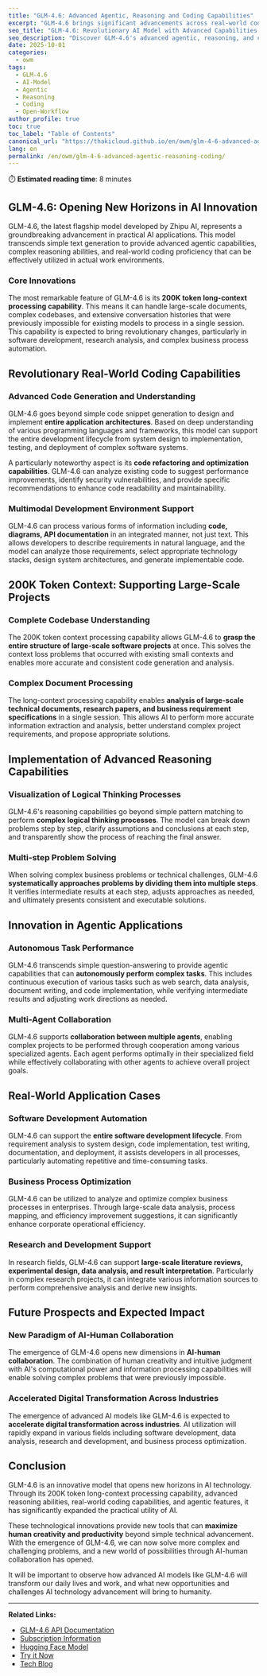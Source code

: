 ```yaml
---
title: "GLM-4.6: Advanced Agentic, Reasoning and Coding Capabilities"
excerpt: "GLM-4.6 brings significant advancements across real-world coding, long-context processing (up to 200K tokens), reasoning, search, writing, and agentic applications."
seo_title: "GLM-4.6: Revolutionary AI Model with Advanced Capabilities - Thaki Cloud"
seo_description: "Discover GLM-4.6's advanced agentic, reasoning, and coding capabilities with 200K token context processing. Explore the next-generation AI model for real-world applications."
date: 2025-10-01
categories:
  - owm
tags:
  - GLM-4.6
  - AI-Model
  - Agentic
  - Reasoning
  - Coding
  - Open-Workflow
author_profile: true
toc: true
toc_label: "Table of Contents"
canonical_url: "https://thakicloud.github.io/en/owm/glm-4-6-advanced-agentic-reasoning-coding/"
lang: en
permalink: /en/owm/glm-4-6-advanced-agentic-reasoning-coding/
---
```


⏱️ **Estimated reading time**: 8 minutes

## GLM-4.6: Opening New Horizons in AI Innovation

GLM-4.6, the latest flagship model developed by Zhipu AI, represents a groundbreaking advancement in practical AI applications. This model transcends simple text generation to provide advanced agentic capabilities, complex reasoning abilities, and real-world coding proficiency that can be effectively utilized in actual work environments.

### Core Innovations

The most remarkable feature of GLM-4.6 is its **200K token long-context processing capability**. This means it can handle large-scale documents, complex codebases, and extensive conversation histories that were previously impossible for existing models to process in a single session. This capability is expected to bring revolutionary changes, particularly in software development, research analysis, and complex business process automation.

## Revolutionary Real-World Coding Capabilities

### Advanced Code Generation and Understanding

GLM-4.6 goes beyond simple code snippet generation to design and implement **entire application architectures**. Based on deep understanding of various programming languages and frameworks, this model can support the entire development lifecycle from system design to implementation, testing, and deployment of complex software systems.

A particularly noteworthy aspect is its **code refactoring and optimization capabilities**. GLM-4.6 can analyze existing code to suggest performance improvements, identify security vulnerabilities, and provide specific recommendations to enhance code readability and maintainability.

### Multimodal Development Environment Support

GLM-4.6 can process various forms of information including **code, diagrams, API documentation** in an integrated manner, not just text. This allows developers to describe requirements in natural language, and the model can analyze those requirements, select appropriate technology stacks, design system architectures, and generate implementable code.

## 200K Token Context: Supporting Large-Scale Projects

### Complete Codebase Understanding

The 200K token context processing capability allows GLM-4.6 to **grasp the entire structure of large-scale software projects** at once. This solves the context loss problems that occurred with existing small contexts and enables more accurate and consistent code generation and analysis.

### Complex Document Processing

The long-context processing capability enables **analysis of large-scale technical documents, research papers, and business requirement specifications** in a single session. This allows AI to perform more accurate information extraction and analysis, better understand complex project requirements, and propose appropriate solutions.

## Implementation of Advanced Reasoning Capabilities

### Visualization of Logical Thinking Processes

GLM-4.6's reasoning capabilities go beyond simple pattern matching to perform **complex logical thinking processes**. The model can break down problems step by step, clarify assumptions and conclusions at each step, and transparently show the process of reaching the final answer.

### Multi-step Problem Solving

When solving complex business problems or technical challenges, GLM-4.6 **systematically approaches problems by dividing them into multiple steps**. It verifies intermediate results at each step, adjusts approaches as needed, and ultimately presents consistent and executable solutions.

## Innovation in Agentic Applications

### Autonomous Task Performance

GLM-4.6 transcends simple question-answering to provide agentic capabilities that can **autonomously perform complex tasks**. This includes continuous execution of various tasks such as web search, data analysis, document writing, and code implementation, while verifying intermediate results and adjusting work directions as needed.

### Multi-Agent Collaboration

GLM-4.6 supports **collaboration between multiple agents**, enabling complex projects to be performed through cooperation among various specialized agents. Each agent performs optimally in their specialized field while effectively collaborating with other agents to achieve overall project goals.

## Real-World Application Cases

### Software Development Automation

GLM-4.6 can support the **entire software development lifecycle**. From requirement analysis to system design, code implementation, test writing, documentation, and deployment, it assists developers in all processes, particularly automating repetitive and time-consuming tasks.

### Business Process Optimization

GLM-4.6 can be utilized to analyze and optimize complex business processes in enterprises. Through large-scale data analysis, process mapping, and efficiency improvement suggestions, it can significantly enhance corporate operational efficiency.

### Research and Development Support

In research fields, GLM-4.6 can support **large-scale literature reviews, experimental design, data analysis, and result interpretation**. Particularly in complex research projects, it can integrate various information sources to perform comprehensive analysis and derive new insights.

## Future Prospects and Expected Impact

### New Paradigm of AI-Human Collaboration

The emergence of GLM-4.6 opens new dimensions in **AI-human collaboration**. The combination of human creativity and intuitive judgment with AI's computational power and information processing capabilities will enable solving complex problems that were previously impossible.

### Accelerated Digital Transformation Across Industries

The emergence of advanced AI models like GLM-4.6 is expected to **accelerate digital transformation across industries**. AI utilization will rapidly expand in various fields including software development, data analysis, research and development, and business process optimization.

## Conclusion

GLM-4.6 is an innovative model that opens new horizons in AI technology. Through its 200K token long-context processing capability, advanced reasoning abilities, real-world coding capabilities, and agentic features, it has significantly expanded the practical utility of AI.

These technological innovations provide new tools that can **maximize human creativity and productivity** beyond simple technical advancement. With the emergence of GLM-4.6, we can now solve more complex and challenging problems, and a new world of possibilities through AI-human collaboration has opened.

It will be important to observe how advanced AI models like GLM-4.6 will transform our daily lives and work, and what new opportunities and challenges AI technology advancement will bring to humanity.

---

**Related Links:**
- [GLM-4.6 API Documentation](http://docs.z.ai/guides/llm/glm-4.6)
- [Subscription Information](http://z.ai/subscribe)
- [Hugging Face Model](http://huggingface.co/zai-org/GLM-4.6)
- [Try it Now](http://chat.z.ai)
- [Tech Blog](http://z.ai/blog/glm-4.6)
